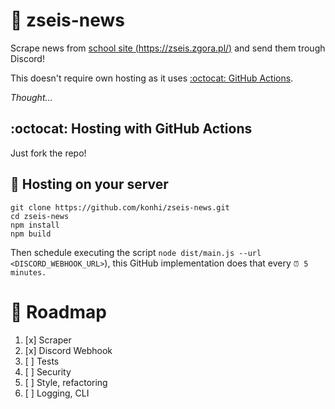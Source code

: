 # 🏫 zseis-news
Scrape news from [school site (https://zseis.zgora.pl/)](https://zseis.zgora.pl/) and send them trough Discord!

This doesn't require own hosting as it uses [:octocat: GitHub Actions](https://github.com/konhi/zseis-news/actions).

*Thought...*
## :octocat: Hosting with GitHub Actions
Just fork the repo!

## 💾 Hosting on your server
```
git clone https://github.com/konhi/zseis-news.git
cd zseis-news
npm install
npm build
```

Then schedule executing the script `node dist/main.js --url <DISCORD_WEBHOOK_URL>`), this GitHub implementation does that every `⏰ 5 minutes.`

# 📃 Roadmap

1. [x] Scraper
2. [x] Discord Webhook
3. [ ] Tests
4. [ ] Security
5. [ ] Style, refactoring
6. [ ] Logging, CLI
